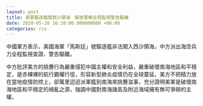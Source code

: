 ```yaml
---
layout: post
title: 美軍驅逐艦闖西沙領海　解放軍稱全程監視警告驅離
date: 2020-05-28 16:10:00.000000000 +08:00
categories: rss
---
```


中國軍方表示，美國海軍「馬斯廷」號驅逐艦非法闖入西沙領海，中方派出海空兵力全程監視查證、警告驅離。

中方批評美方的挑釁行為嚴重侵犯中國主權和安全利益，嚴重破壞南海地區和平穩定，是赤裸裸的航行霸權行徑，形容新型肺炎疫情仍在全球蔓延，美方不把精力放在當地疫情防控上，卻萬里迢迢派軍艦到南海來挑釁滋事，充分證明美軍是破壞南海地區和平穩定的禍亂之源，強調中國對南海諸島及附近海域擁有無可爭辯的主權。
